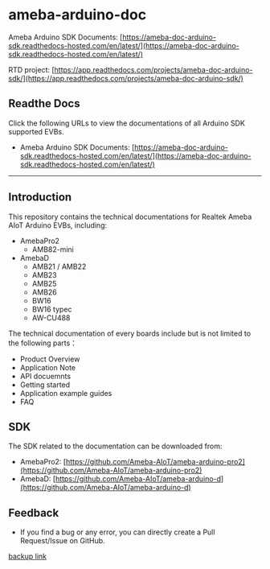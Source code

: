 # ameba-arduino-doc

Ameba Arduino SDK Documents: [https://ameba-doc-arduino-sdk.readthedocs-hosted.com/en/latest/](https://ameba-doc-arduino-sdk.readthedocs-hosted.com/en/latest/)

RTD project: [https://app.readthedocs.com/projects/ameba-doc-arduino-sdk/](https://app.readthedocs.com/projects/ameba-doc-arduino-sdk/)

## Readthe Docs
Click the following URLs to view the documentations of all Arduino SDK supported EVBs.
- Ameba Arduino SDK Documents: [https://ameba-doc-arduino-sdk.readthedocs-hosted.com/en/latest/](https://ameba-doc-arduino-sdk.readthedocs-hosted.com/en/latest/)

-----------------------------------------------------------------------------------------

## Introduction
This repository contains the technical documentations for Realtek Ameba AIoT Arduino EVBs, including:
- AmebaPro2
  - AMB82-mini
- AmebaD
  - AMB21 / AMB22
  - AMB23
  - AMB25
  - AMB26
  - BW16
  - BW16 typec
  - AW-CU488 

The technical documentation of every boards include but is not limited to the following parts：
- Product Overview
- Application Note
- API docuemnts
- Getting started 
- Application example guides
- FAQ

## SDK
The SDK related to the documentation can be downloaded from:
- AmebaPro2: [https://github.com/Ameba-AIoT/ameba-arduino-pro2](https://github.com/Ameba-AIoT/ameba-arduino-pro2)
- AmebaD: [https://github.com/Ameba-AIoT/ameba-arduino-d](https://github.com/Ameba-AIoT/ameba-arduino-d)

## Feedback
- If you find a bug or any error, you can directly create a Pull Request/Issue on GitHub.


































[backup link](https://ameba-arduino-doc.readthedocs.io/en/latest/)

